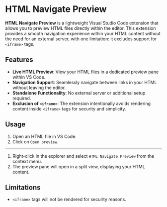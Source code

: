 # HTML Navigate Preview

**HTML Navigate Preview** is a lightweight Visual Studio Code extension that allows you to preview HTML files directly within the editor. This extension provides a smooth navigation experience within your HTML content without the need for an external server, with one limitation: it excludes support for `<iframe>` tags.

## Features

- **Live HTML Preview**: View your HTML files in a dedicated preview pane within VS Code.
- **Navigation Support**: Seamlessly navigate between links in your HTML without leaving the editor.
- **Standalone Functionality**: No external server or additional setup required.
- **Exclusion of `<iframe>`**: The extension intentionally avoids rendering content inside `<iframe>` tags for security and simplicity.

## Usage

1. Open an HTML file in VS Code.
2. Click on `Open preview`.

---

1. Right-click in the explorer and select `HTML Navigate Preview` from the context menu.
2. The preview pane will open in a split view, displaying your HTML content.

## Limitations
- `<iframe>` tags will not be rendered for security reasons.